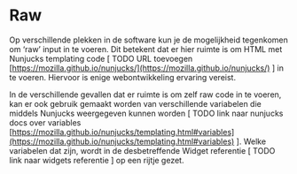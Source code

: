 # Raw

Op verschillende plekken in de software kun je de mogelijkheid tegenkomen om ‘raw’ input in te voeren. Dit betekent dat er hier ruimte is om HTML met Nunjucks templating code [ TODO URL toevoegen [https://mozilla.github.io/nunjucks/](https://mozilla.github.io/nunjucks/) ] in te voeren. Hiervoor is enige webontwikkeling ervaring vereist.

In de verschillende gevallen dat er ruimte is om zelf raw code in te voeren, kan er ook gebruik gemaakt worden van verschillende variabelen die middels Nunjucks weergegeven kunnen worden [ TODO link naar nunjucks docs over variables [https://mozilla.github.io/nunjucks/templating.html#variables](https://mozilla.github.io/nunjucks/templating.html#variables) ]. Welke variabelen dat zijn, wordt in de desbetreffende Widget referentie [ TODO link naar widgets referentie ] op een rijtje gezet.